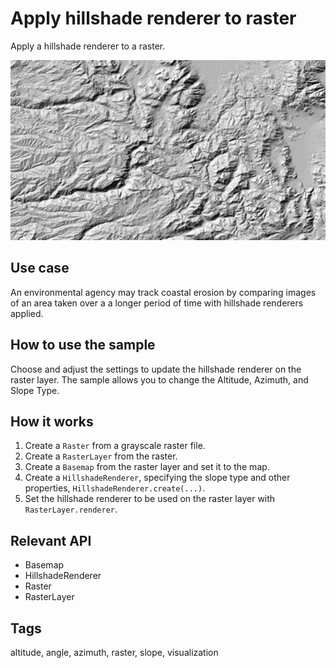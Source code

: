 # Apply hillshade renderer to raster

Apply a hillshade renderer to a raster.

![Image of apply hillshade renderer to raster](apply-hillshade-renderer-to-raster.png)

## Use case

An environmental agency may track coastal erosion by comparing images of an area taken over a a longer period of time with hillshade renderers applied.

## How to use the sample

Choose and adjust the settings to update the hillshade renderer on the raster layer. The sample allows you to change the Altitude, Azimuth, and Slope Type.

## How it works

1. Create a `Raster` from a grayscale raster file.
2. Create a `RasterLayer` from the raster.
3. Create a `Basemap` from the raster layer and set it to the map.
4. Create a `HillshadeRenderer`, specifying the slope type and other properties, `HillshadeRenderer.create(...)`.
5. Set the hillshade renderer to be used on the raster layer with `RasterLayer.renderer`.

## Relevant API

* Basemap
* HillshadeRenderer
* Raster
* RasterLayer

## Tags

altitude, angle, azimuth, raster, slope, visualization